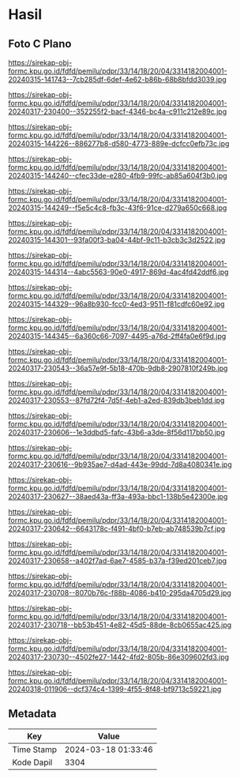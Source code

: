 # Hasil

## Foto C Plano

https://sirekap-obj-formc.kpu.go.id/fdfd/pemilu/pdpr/33/14/18/20/04/3314182004001-20240315-141743--7cb285df-6def-4e62-b86b-68b8bfdd3039.jpg

https://sirekap-obj-formc.kpu.go.id/fdfd/pemilu/pdpr/33/14/18/20/04/3314182004001-20240317-230400--352255f2-bacf-4346-bc4a-c911c212e89c.jpg

https://sirekap-obj-formc.kpu.go.id/fdfd/pemilu/pdpr/33/14/18/20/04/3314182004001-20240315-144226--886277b8-d580-4773-889e-dcfcc0efb73c.jpg

https://sirekap-obj-formc.kpu.go.id/fdfd/pemilu/pdpr/33/14/18/20/04/3314182004001-20240315-144240--cfec33de-e280-4fb9-99fc-ab85a604f3b0.jpg

https://sirekap-obj-formc.kpu.go.id/fdfd/pemilu/pdpr/33/14/18/20/04/3314182004001-20240315-144249--f5e5c4c8-fb3c-43f6-91ce-d279a650c668.jpg

https://sirekap-obj-formc.kpu.go.id/fdfd/pemilu/pdpr/33/14/18/20/04/3314182004001-20240315-144301--93fa00f3-ba04-44bf-9c11-b3cb3c3d2522.jpg

https://sirekap-obj-formc.kpu.go.id/fdfd/pemilu/pdpr/33/14/18/20/04/3314182004001-20240315-144314--4abc5563-90e0-4917-869d-4ac4fd42ddf6.jpg

https://sirekap-obj-formc.kpu.go.id/fdfd/pemilu/pdpr/33/14/18/20/04/3314182004001-20240315-144329--96a8b930-fcc0-4ed3-9511-f81cdfc60e92.jpg

https://sirekap-obj-formc.kpu.go.id/fdfd/pemilu/pdpr/33/14/18/20/04/3314182004001-20240315-144345--6a360c66-7097-4495-a76d-2ff4fa0e6f9d.jpg

https://sirekap-obj-formc.kpu.go.id/fdfd/pemilu/pdpr/33/14/18/20/04/3314182004001-20240317-230543--36a57e9f-5b18-470b-9db8-2907810f249b.jpg

https://sirekap-obj-formc.kpu.go.id/fdfd/pemilu/pdpr/33/14/18/20/04/3314182004001-20240317-230553--87fd72f4-7d5f-4eb1-a2ed-839db3beb1dd.jpg

https://sirekap-obj-formc.kpu.go.id/fdfd/pemilu/pdpr/33/14/18/20/04/3314182004001-20240317-230606--1e3ddbd5-fafc-43b6-a3de-8f56d117bb50.jpg

https://sirekap-obj-formc.kpu.go.id/fdfd/pemilu/pdpr/33/14/18/20/04/3314182004001-20240317-230616--9b935ae7-d4ad-443e-99dd-7d8a4080341e.jpg

https://sirekap-obj-formc.kpu.go.id/fdfd/pemilu/pdpr/33/14/18/20/04/3314182004001-20240317-230627--38aed43a-ff3a-493a-bbc1-138b5e42300e.jpg

https://sirekap-obj-formc.kpu.go.id/fdfd/pemilu/pdpr/33/14/18/20/04/3314182004001-20240317-230642--6643178c-f491-4bf0-b7eb-ab748539b7cf.jpg

https://sirekap-obj-formc.kpu.go.id/fdfd/pemilu/pdpr/33/14/18/20/04/3314182004001-20240317-230658--a402f7ad-6ae7-4585-b37a-f39ed201ceb7.jpg

https://sirekap-obj-formc.kpu.go.id/fdfd/pemilu/pdpr/33/14/18/20/04/3314182004001-20240317-230708--8070b76c-f88b-4086-b410-295da4705d29.jpg

https://sirekap-obj-formc.kpu.go.id/fdfd/pemilu/pdpr/33/14/18/20/04/3314182004001-20240317-230718--bb53b451-4e82-45d5-88de-8cb0655ac425.jpg

https://sirekap-obj-formc.kpu.go.id/fdfd/pemilu/pdpr/33/14/18/20/04/3314182004001-20240317-230730--4502fe27-1442-4fd2-805b-86e309602fd3.jpg

https://sirekap-obj-formc.kpu.go.id/fdfd/pemilu/pdpr/33/14/18/20/04/3314182004001-20240318-011906--dcf374c4-1399-4f55-8f48-bf9713c59221.jpg


## Metadata

| Key        | Value               |
| ---------- | ------------------- |
| Time Stamp | 2024-03-18 01:33:46 |
| Kode Dapil | 3304                |



